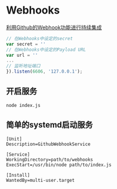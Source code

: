 # Webhooks

[利用Github的Webhook功能进行持续集成](https://moonagic.com/continuous-integration-with-github-webhook/)

```JavaScript
// 在Webhooks中设定的secret
var secret = ''
// 在Webhooks中设定的Payload URL
var url = ''
...
// 监听地址端口
}).listen(6606, '127.0.0.1');
```

## 开启服务
```
node index.js
```

## 简单的systemd启动服务
```
[Unit]
Description=GithubWebhookService

[Service]
WorkingDirectory=path/to/webhooks
ExecStart=/usr/bin/node path/to/index.js

[Install]
WantedBy=multi-user.target
```

